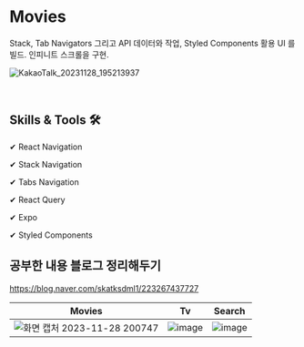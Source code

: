 # Movies
Stack, Tab Navigators 그리고 API 데이터와 작업, Styled Components 활용 UI 를 빌드. 인피니트 스크롤을 구현.

![KakaoTalk_20231128_195213937](https://github.com/ParkSeokJin1/Movies/assets/134951090/5ba8d715-9249-4f83-ac24-eff3937ec08f)


<br>

## Skills & Tools 🛠

✔ React Navigation

✔ Stack Navigation

✔ Tabs Navigation

✔ React Query

✔ Expo

✔ Styled Components
<br>


## 공부한 내용 블로그 정리해두기
https://blog.naver.com/skatksdml1/223267437727
<br>

|Movies|Tv|Search|
|:---:|:---:|:---:|
|![화면 캡처 2023-11-28 200747](https://github.com/ParkSeokJin1/Movies/assets/134951090/20329a4c-3bfc-4eaa-ba45-ffeeacb4940d)|![image](https://github.com/ParkSeokJin1/Movies/assets/134951090/99046917-9bed-4a0e-b0c3-e99cba2f550d)|![image](https://github.com/ParkSeokJin1/Movies/assets/134951090/fdbed67c-decc-48ef-91bf-b27a82e1196b)|

<br>





<br>

